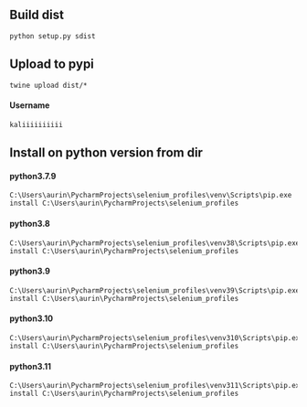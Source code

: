 ## Build dist
```shell
python setup.py sdist
```

## Upload to pypi
```shell
twine upload dist/*
```
#### Username
```
kaliiiiiiiiii
```

## Install on python version from dir

#### python3.7.9

```shell
C:\Users\aurin\PycharmProjects\selenium_profiles\venv\Scripts\pip.exe install C:\Users\aurin\PycharmProjects\selenium_profiles
```
#### python3.8

```shell
C:\Users\aurin\PycharmProjects\selenium_profiles\venv38\Scripts\pip.exe install C:\Users\aurin\PycharmProjects\selenium_profiles
```
#### python3.9

```shell
C:\Users\aurin\PycharmProjects\selenium_profiles\venv39\Scripts\pip.exe install C:\Users\aurin\PycharmProjects\selenium_profiles
```
#### python3.10

```shell
C:\Users\aurin\PycharmProjects\selenium_profiles\venv310\Scripts\pip.exe install C:\Users\aurin\PycharmProjects\selenium_profiles
```
#### python3.11

```shell
C:\Users\aurin\PycharmProjects\selenium_profiles\venv311\Scripts\pip.exe install C:\Users\aurin\PycharmProjects\selenium_profiles
```
